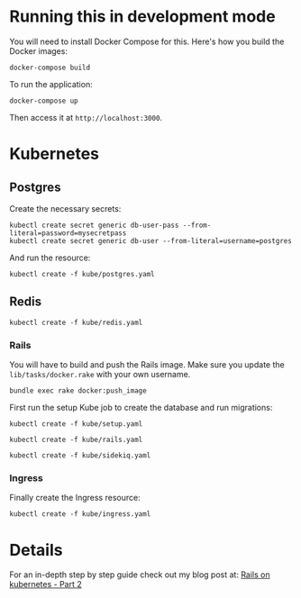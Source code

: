 # Running this in development mode

You will need to install Docker Compose for this. Here's how you build the Docker images:

```
docker-compose build
```

To run the application:

```
docker-compose up
```

Then access it at ```http://localhost:3000```.

# Kubernetes

## Postgres

Create the necessary secrets:

```
kubectl create secret generic db-user-pass --from-literal=password=mysecretpass
kubectl create secret generic db-user --from-literal=username=postgres
```

And run the resource:

```
kubectl create -f kube/postgres.yaml
```

## Redis

```
kubectl create -f kube/redis.yaml  
```

### Rails

You will have to build and push the Rails image. Make sure you update the ```lib/tasks/docker.rake``` with your own username.

```
bundle exec rake docker:push_image
```

First run the setup Kube job to create the database and run migrations:

```
kubectl create -f kube/setup.yaml
```

```
kubectl create -f kube/rails.yaml
```

```
kubectl create -f kube/sidekiq.yaml
```

### Ingress

Finally create the Ingress resource:

```
kubectl create -f kube/ingress.yaml
```

# Details

For an in-depth step by step guide check out my blog post at: [Rails on kubernetes - Part 2](https://blog.cosmocloud.co/rails-on-kubernetes-part-2)
